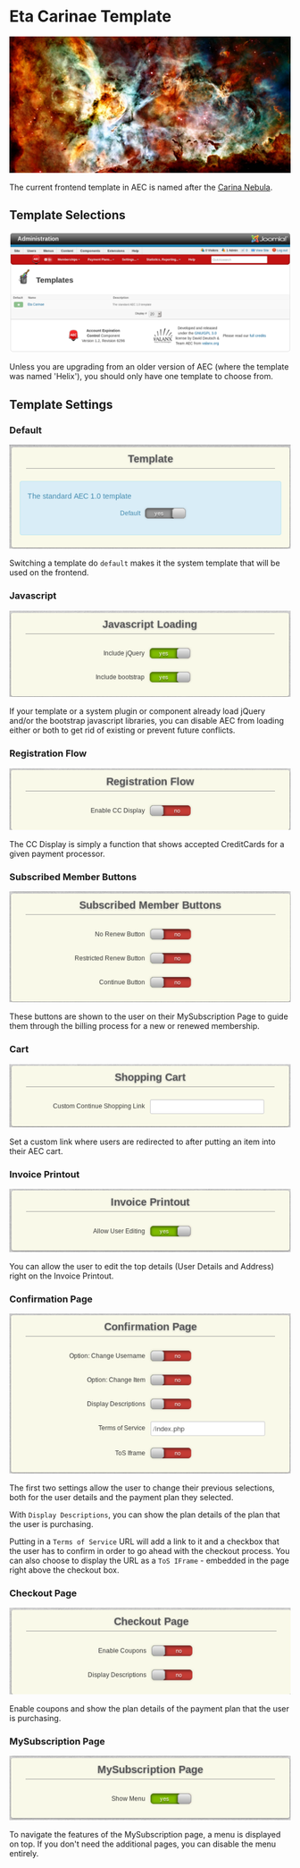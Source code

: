 # Eta Carinae Template

![Eta Carinae](assets/img/carina-nebula-colorful.jpg)

The current frontend template in AEC is named after the [Carina Nebula](https://en.wikipedia.org/wiki/Carina_Nebula).

## Template Selections

![Template Selection](docs/img/template-selection.png)

Unless you are upgrading from an older version of AEC (where the template was named 'Helix'), you should only have one template to choose from.

## Template Settings

### Default

![Template Settings - Default](docs/img/template-settings-default.png)

Switching a template do `default` makes it the system template that will be used on the frontend.

### Javascript

![Template Settings - Javascript](docs/img/template-settings-javascript.png)

If your template or a system plugin or component already load jQuery and/or the bootstrap javascript libraries, you can disable AEC from loading either or both to get rid of existing or prevent future conflicts.

### Registration Flow

![Template Settings - Registration Flow](docs/img/template-settings-registration-flow.png)

The CC Display is simply a function that shows accepted CreditCards for a given payment processor.

### Subscribed Member Buttons

![Template Settings - Buttons](docs/img/template-settings-buttons.png)

These buttons are shown to the user on their MySubscription Page to guide them through the billing process for a new or renewed membership.

### Cart

![Template Settings - Cart](docs/img/template-settings-cart.png)

Set a custom link where users are redirected to after putting an item into their AEC cart.

### Invoice Printout

![Template Settings - Invoice](docs/img/template-settings-invoice.png)

You can allow the user to edit the top details (User Details and Address) right on the Invoice Printout.

### Confirmation Page

![Template Settings - Confirmation](docs/img/template-settings-confirmation.png)

The first two settings allow the user to change their previous selections, both for the user details and the payment plan they selected.

With `Display Descriptions`, you can show the plan details of the plan that the user is purchasing.

Putting in a `Terms of Service` URL will add a link to it and a checkbox that the user has to confirm in order to go ahead with the checkout process. You can also choose to display the URL as a `ToS IFrame` - embedded in the page right above the checkout box.

### Checkout Page

![Template Settings - Checkout](docs/img/template-settings-checkout.png)

Enable coupons and show the plan details of the payment plan that the user is purchasing.

### MySubscription Page

![Template Settings - MySubscription](docs/img/template-settings-my-subscription.png)

To navigate the features of the MySubscription page, a menu is displayed on top. If you don't need the additional pages, you can disable the menu entirely.
